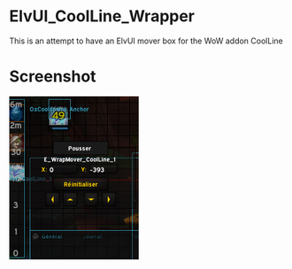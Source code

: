 # ElvUI_CoolLine_Wrapper
This is an attempt to have an ElvUI mover box for the WoW addon CoolLine
# Screenshot
![screenshot](./ElvUI_Mover_Wrapper.png)
